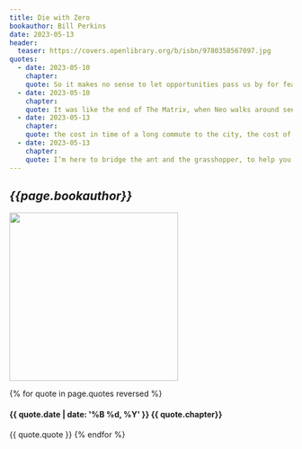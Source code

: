 ```yaml
---
title: Die with Zero
bookauthor: Bill Perkins
date: 2023-05-13
header:
  teaser: https://covers.openlibrary.org/b/isbn/9780358567097.jpg
quotes:
  - date: 2023-05-10
    chapter: 
    quote: So it makes no sense to let opportunities pass us by for fear of squandering our money. Squandering our lives should be a much greater worry.
  - date: 2023-05-10
    chapter: 
    quote: It was like the end of The Matrix, when Neo walks around seeing the world as it is. That’s how I was after reading the book&#58; I started going around calculating hours needed to buy stuff. I’d see a nice-looking shirt, do the mental math, and think, No, you cannot get me to work two hours just to buy that shirt!
  - date: 2023-05-13
    chapter: 
    quote: the cost in time of a long commute to the city, the cost of the kinds of clothes you need for this high-status job, and of course the extra hours you have to put into the job itself—
  - date: 2023-05-13
    chapter: 
    quote: I’m here to bridge the ant and the grasshopper, to help you find the right balance between the two. In fact, the stated moral of my favorite version of the fable is just this&#58; “There is a time for work and a time for play.”
---
```

## *{{page.bookauthor}}*

<img width="300" src="{{ page.header.teaser }}"/>

{% for quote in page.quotes reversed %}
#### {{ quote.date | date: '%B %d, %Y' }} {{ quote.chapter}}
{{ quote.quote }}
{% endfor %}
